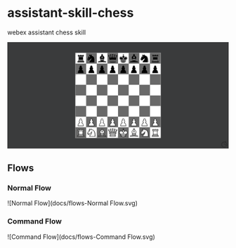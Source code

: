 # assistant-skill-chess
webex assistant chess skill

![Image of Chess](docs/start.png)


## Flows
### Normal Flow
![Normal Flow](docs/flows-Normal Flow.svg)

### Command Flow
![Command Flow](docs/flows-Command Flow.svg)
